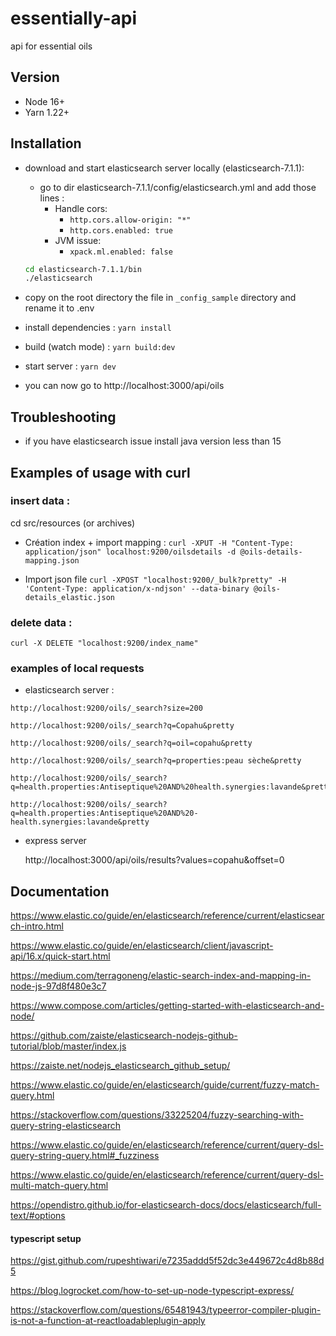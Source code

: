 # essentially-api

api for essential oils

## Version

- Node 16+
- Yarn 1.22+

## Installation

- download and start elasticsearch server locally (elasticsearch-7.1.1):

  - go to dir elasticsearch-7.1.1/config/elasticsearch.yml and add those lines :
    - Handle cors:
      - `http.cors.allow-origin: "*"`
      - `http.cors.enabled: true`
    - JVM issue:
      - `xpack.ml.enabled: false`

  ```bash
  cd elasticsearch-7.1.1/bin
  ./elasticsearch
  ```

- copy on the root directory the file in `_config_sample` directory and rename it to .env
- install dependencies : `yarn install`
- build (watch mode) : `yarn build:dev`
- start server : `yarn dev`
- you can now go to http://localhost:3000/api/oils

<!--
#### insert local data
cd src/resources
node init-data.js
!-->

## Troubleshooting

- if you have elasticsearch issue install java version less than 15

## Examples of usage with curl

### insert data :

cd src/resources (or archives)

- Création index + import mapping :
  `curl -XPUT -H "Content-Type: application/json" localhost:9200/oilsdetails -d @oils-details-mapping.json`

- Import json file
  `curl -XPOST "localhost:9200/_bulk?pretty" -H 'Content-Type: application/x-ndjson' --data-binary @oils-details_elastic.json`

### delete data :

`curl -X DELETE "localhost:9200/index_name"`

### examples of local requests

- elasticsearch server :

```
http://localhost:9200/oils/_search?size=200

http://localhost:9200/oils/_search?q=Copahu&pretty

http://localhost:9200/oils/_search?q=oil=copahu&pretty

http://localhost:9200/oils/_search?q=properties:peau sèche&pretty

http://localhost:9200/oils/_search?q=health.properties:Antiseptique%20AND%20health.synergies:lavande&pretty

http://localhost:9200/oils/_search?q=health.properties:Antiseptique%20AND%20-health.synergies:lavande&pretty
```

- express server

  http://localhost:3000/api/oils/results?values=copahu&offset=0

## Documentation

https://www.elastic.co/guide/en/elasticsearch/reference/current/elasticsearch-intro.html

https://www.elastic.co/guide/en/elasticsearch/client/javascript-api/16.x/quick-start.html

https://medium.com/terragoneng/elastic-search-index-and-mapping-in-node-js-97d8f480e3c7

https://www.compose.com/articles/getting-started-with-elasticsearch-and-node/

https://github.com/zaiste/elasticsearch-nodejs-github-tutorial/blob/master/index.js

https://zaiste.net/nodejs_elasticsearch_github_setup/

https://www.elastic.co/guide/en/elasticsearch/guide/current/fuzzy-match-query.html

https://stackoverflow.com/questions/33225204/fuzzy-searching-with-query-string-elasticsearch

https://www.elastic.co/guide/en/elasticsearch/reference/current/query-dsl-query-string-query.html#_fuzziness

https://www.elastic.co/guide/en/elasticsearch/reference/current/query-dsl-multi-match-query.html

https://opendistro.github.io/for-elasticsearch-docs/docs/elasticsearch/full-text/#options

#### typescript setup

https://gist.github.com/rupeshtiwari/e7235addd5f52dc3e449672c4d8b88d5

https://blog.logrocket.com/how-to-set-up-node-typescript-express/

https://stackoverflow.com/questions/65481943/typeerror-compiler-plugin-is-not-a-function-at-reactloadableplugin-apply
